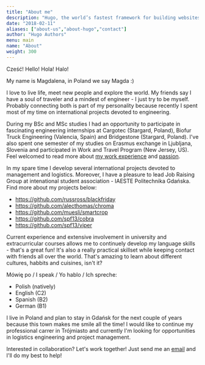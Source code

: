 ```yaml
---
title: "About me"
description: "Hugo, the world’s fastest framework for building websites"
date: "2018-02-11"
aliases: ["about-us","about-hugo","contact"]
author: "Hugo Authors"
menu: main
name: "About"
weight: 300
---
```


Cześć! Hello! Hola! Halo!

My name is Magdalena, in Poland we say Magda :)


I love to live life, meet new people and explore the world. My friends say I have a soul of traveler and a mindest of engineer - I just try to be myself. Probably connecting both is part of my personality because recently I spent most of my time on international projects devoted to engineering. 


During my BSc and MSc studies I had an opportunity to participate in fascinating engineering internships at Cargotec (Stargard, Poland), Biofur Truck Engineering (Valencia, Spain) and Bridgestone (Stargard, Poland). I've also spent one semester of my studies on Erasmus exchange in Ljubljana, Slovenia and participated in Work and Travel Program (New Jersey, US). Feel welcomed to read more about [my work experience](magkociuba.github.io/experience) and [passion](magkociuba.github.io/passion).

In my spare time I develop several international projects devoted to management and logistics. Moreover, I have a pleasure to lead Job Raising Group at intenational student association - IAESTE Politechnika Gdańska. Find more about my projects below:

* https://github.com/russross/blackfriday
* https://github.com/alecthomas/chroma
* https://github.com/muesli/smartcrop
* https://github.com/spf13/cobra
* https://github.com/spf13/viper

Current experience and extensive involvement in university and extracurricular courses allows me to continuely develop my language skills - that's a great fun! It's also a really practical skillset while keeping contact with friends all over the world. That's amazing to learn about different cultures, habbits and cuisines, isn't it? 

Mówię po / I speak / Yo hablo / Ich spreche:

* Polish (natively)
* English (C2)
* Spanish (B2)
* German (B1)

I live in Poland and plan to stay in Gdańsk for the next couple of years because this town makes me smile all the time! I would like to continue my professional carrer in Trójmiasto and currently I'm looking for opportunities in logistics engineering and project management.

Interested in collaboration? Let's work together! Just send me an [email](mailto:magdalena.kociuba95@gmail.com) and I'll do my best to help!